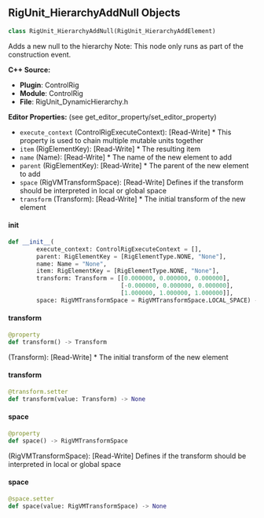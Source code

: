 ## RigUnit_HierarchyAddNull Objects

```python
class RigUnit_HierarchyAddNull(RigUnit_HierarchyAddElement)
```

Adds a new null to the hierarchy
Note: This node only runs as part of the construction event.

**C++ Source:**

- **Plugin**: ControlRig
- **Module**: ControlRig
- **File**: RigUnit_DynamicHierarchy.h

**Editor Properties:** (see get_editor_property/set_editor_property)

- ``execute_context`` (ControlRigExecuteContext):  [Read-Write] * This property is used to chain multiple mutable units together
- ``item`` (RigElementKey):  [Read-Write] * The resulting item
- ``name`` (Name):  [Read-Write] * The name of the new element to add
- ``parent`` (RigElementKey):  [Read-Write] * The parent of the new element to add
- ``space`` (RigVMTransformSpace):  [Read-Write] Defines if the transform should be interpreted in local or global space
- ``transform`` (Transform):  [Read-Write] * The initial transform of the new element

<a id="unreal.RigUnit_HierarchyAddNull.__init__"></a>

#### __init__

```python
def __init__(
        execute_context: ControlRigExecuteContext = [],
        parent: RigElementKey = [RigElementType.NONE, "None"],
        name: Name = "None",
        item: RigElementKey = [RigElementType.NONE, "None"],
        transform: Transform = [[0.000000, 0.000000, 0.000000],
                                [-0.000000, 0.000000, 0.000000],
                                [1.000000, 1.000000, 1.000000]],
        space: RigVMTransformSpace = RigVMTransformSpace.LOCAL_SPACE) -> None
```

<a id="unreal.RigUnit_HierarchyAddNull.transform"></a>

#### transform

```python
@property
def transform() -> Transform
```

(Transform):  [Read-Write] * The initial transform of the new element

<a id="unreal.RigUnit_HierarchyAddNull.transform"></a>

#### transform

```python
@transform.setter
def transform(value: Transform) -> None
```

<a id="unreal.RigUnit_HierarchyAddNull.space"></a>

#### space

```python
@property
def space() -> RigVMTransformSpace
```

(RigVMTransformSpace):  [Read-Write] Defines if the transform should be interpreted in local or global space

<a id="unreal.RigUnit_HierarchyAddNull.space"></a>

#### space

```python
@space.setter
def space(value: RigVMTransformSpace) -> None
```

<a id="unreal.RigUnit_HierarchyAddControl_Settings"></a>